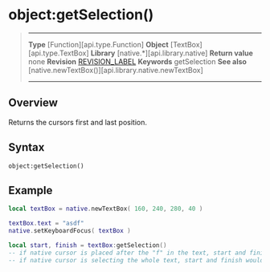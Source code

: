 # object:getSelection()

> --------------------- ------------------------------------------------------------------------------------------
> __Type__              [Function][api.type.Function]
> __Object__            [TextBox][api.type.TextBox]
> __Library__           [native.*][api.library.native]
> __Return value__      none
> __Revision__          [REVISION_LABEL](REVISION_URL)
> __Keywords__          getSelection
> __See also__          [native.newTextBox()][api.library.native.newTextBox]
> --------------------- ------------------------------------------------------------------------------------------


## Overview

Returns the cursors first and last position.

## Syntax

	object:getSelection()

## Example

``````lua
local textBox = native.newTextBox( 160, 240, 280, 40 )

textBox.text = "asdf"
native.setKeyboardFocus( textBox )

local start, finish = textBox:getSelection()
-- if native cursor is placed after the "f" in the text, start and finish would return 4, 4
-- if native cursor is selecting the whole text, start and finish would return, 0, 4
